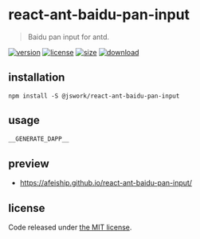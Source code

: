 # react-ant-baidu-pan-input
> Baidu pan input for antd.

[![version][version-image]][version-url]
[![license][license-image]][license-url]
[![size][size-image]][size-url]
[![download][download-image]][download-url]

## installation
```shell
npm install -S @jswork/react-ant-baidu-pan-input
```

## usage
  ```js
__GENERATE_DAPP__
  ```

## preview
- https://afeiship.github.io/react-ant-baidu-pan-input/

## license
Code released under [the MIT license](https://github.com/afeiship/react-ant-baidu-pan-input/blob/master/LICENSE.txt).

[version-image]: https://img.shields.io/npm/v/@jswork/react-ant-baidu-pan-input
[version-url]: https://npmjs.org/package/@jswork/react-ant-baidu-pan-input

[license-image]: https://img.shields.io/npm/l/@jswork/react-ant-baidu-pan-input
[license-url]: https://github.com/afeiship/react-ant-baidu-pan-input/blob/master/LICENSE.txt

[size-image]: https://img.shields.io/bundlephobia/minzip/@jswork/react-ant-baidu-pan-input
[size-url]: https://github.com/afeiship/react-ant-baidu-pan-input/blob/master/dist/react-ant-baidu-pan-input.min.js

[download-image]: https://img.shields.io/npm/dm/@jswork/react-ant-baidu-pan-input
[download-url]: https://www.npmjs.com/package/@jswork/react-ant-baidu-pan-input
